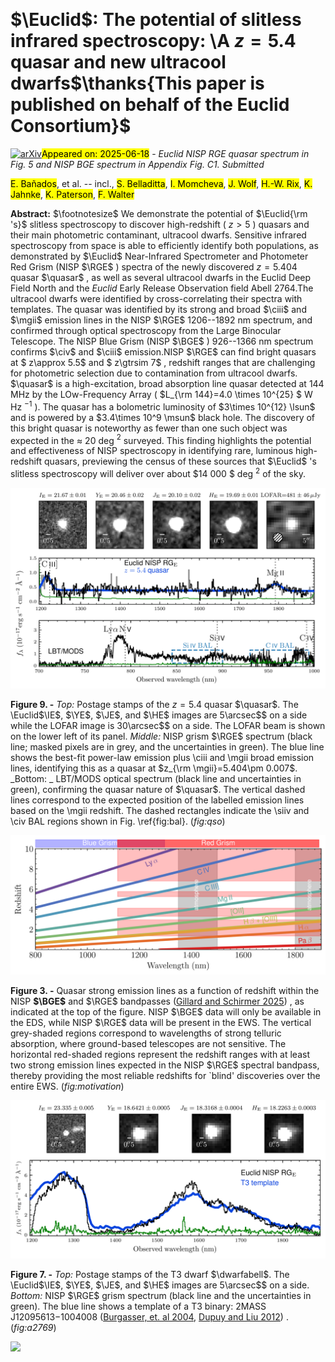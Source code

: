 <div class="macros" style="visibility:hidden;">
$\newcommand{\ensuremath}{}$
$\newcommand{\xspace}{}$
$\newcommand{\object}[1]{\texttt{#1}}$
$\newcommand{\farcs}{{.}''}$
$\newcommand{\farcm}{{.}'}$
$\newcommand{\arcsec}{''}$
$\newcommand{\arcmin}{'}$
$\newcommand{\ion}[2]{#1#2}$
$\newcommand{\textsc}[1]{\textrm{#1}}$
$\newcommand{\hl}[1]{\textrm{#1}}$
$\newcommand{\footnote}[1]{}$
$\newcommand{\sfont}[1]{{\scriptscriptstyle\rm #1}}$
$\newcommand{\IE}{\ensuremath{I_\sfont{E}}\xspace}$
$\newcommand{\YE}{\ensuremath{Y_\sfont{E}}\xspace}$
$\newcommand{\JE}{\ensuremath{J_\sfont{E}}\xspace}$
$\newcommand{\HE}{\ensuremath{H_\sfont{E}}\xspace}$
$\newcommand{\BGE}{\ensuremath{{\rm BG}_\sfont{E}}\xspace}$
$\newcommand{\RGE}{\ensuremath{{\rm RG}_\sfont{E}}\xspace}$
$\newcommand{\quasar}{EUCL J181530.01+652054.0}$
$\newcommand{\quasarshort}{EUCL~QSO J1815+6520}$
$\newcommand{\noquasar}{EUCL J180409.14+641335.3}$
$\newcommand{\tdwarf}{WISE~J174556.65+645933.8}$
$\newcommand{\tdwarfeuclid}{EUCL J174556.41+645936.8}$
$\newcommand{\mdwarf}{EUCL J174429.80+672728.1}$
$\newcommand{\dwarfabell}{EUCL J002516.31-491618.5}$
$\newcommand{\ldwarf}{EUCL J181201.83+661609.6}$
$\newcommand{\AckEC}{The Euclid Consortium acknowledges the European$
$  Space Agency and \AckInstitutions}$
$\newcommand{\pd}{\phantom{1}}$
$\newcommand{\thebibliography}{\DeclareRobustCommand{\VAN}[3]{##3}\VANthebibliography}$
$\newcommand\aliii{\ensuremath{\text{Al \textsc{iii}}}}$
$\newcommand\siiv{\ensuremath{\text{Si \textsc{iv}}}}$
$\newcommand\civ{\ensuremath{\text{C \textsc{iv}}}}$
$\newcommand\mgii{\ensuremath{\text{Mg \textsc{ii}}}}$
$\newcommand\heii{\ensuremath{\text{He \textsc{ii}}}}$
$\newcommand\feii{\ensuremath{\text{Fe \textsc{ii}}}}$
$\newcommand\feiii{\ensuremath{\text{Fe \textsc{iii}}}}$
$\newcommand\cii{\ensuremath{\text{[C \textsc{ii]}}}}$
$\newcommand\ciii{\ensuremath{\text{C \textsc{iii]}}}}$
$\newcommand\ciilong{\ensuremath{\text{[C \textsc{ii]}}_{158 \mu\text{m}}}}$
$\newcommand\heii{\ensuremath{\text{He \textsc{ii}}}}$
$\newcommand\halpha{\ensuremath{\text{H}\alpha}}$
$\newcommand\hbeta{\ensuremath{\text{H}\beta}}$
$\newcommand\lya{\ensuremath{\text{Ly}\alpha}}$
$\newcommand\nv{\ensuremath{\text{N \textsc{v}}}}$</div>



<div id="title">

# $\Euclid$: The potential of slitless infrared spectroscopy: \\A $z=5.4$ quasar and new ultracool dwarfs$\thanks{This paper is published on behalf of the Euclid Consortium}$

</div>
<div id="comments">

[![arXiv](https://img.shields.io/badge/arXiv-2506.13945-b31b1b.svg)](https://arxiv.org/abs/2506.13945)<mark>Appeared on: 2025-06-18</mark> -  _Euclid NISP RGE quasar spectrum in Fig. 5 and NISP BGE spectrum in Appendix Fig. C1. Submitted_

</div>
<div id="authors">

<mark>E. Bañados</mark>, et al. -- incl., <mark>S. Belladitta</mark>, <mark>I. Momcheva</mark>, <mark>J. Wolf</mark>, <mark>H.-W. Rix</mark>, <mark>K. Jahnke</mark>, <mark>K. Paterson</mark>, <mark>F. Walter</mark>

</div>
<div id="abstract">

**Abstract:** $\footnotesize$ We demonstrate the potential of $\Euclid{\rm 's}$ slitless spectroscopy to discover high-redshift ( $z>5$ ) quasars and their main photometric contaminant, ultracool dwarfs. Sensitive infrared spectroscopy from space is able to efficiently identify both populations, as demonstrated by $\Euclid$ Near-Infrared Spectrometer and Photometer Red Grism (NISP $\RGE$ ) spectra of the newly discovered $z=5.404$ quasar $\quasar$ , as well as several ultracool dwarfs in the Euclid Deep Field North and the _Euclid_ Early Release Observation field Abell 2764.The ultracool dwarfs were identified by cross-correlating their spectra with templates. The quasar was identified by its strong and broad $\ciii$ and $\mgii$ emission lines in the NISP $\RGE$ 1206--1892 nm spectrum, and confirmed through optical spectroscopy from the Large Binocular Telescope. The NISP Blue Grism (NISP $\BGE$ ) 926--1366 nm spectrum confirms $\civ$ and $\ciii$ emission.NISP $\RGE$ can find bright quasars at $ z\approx 5.5$ and $ z\gtrsim 7$ , redshift ranges that are challenging for photometric selection due to contamination from ultracool dwarfs. $\quasar$ is a high-excitation, broad absorption line quasar detected at 144 MHz by the LOw-Frequency Array ( $L_{\rm 144}=4.0 \times 10^{25} $ W Hz $^{-1}$ ). The quasar has a bolometric luminosity of $3\times 10^{12} \lsun$ and is powered by a $3.4\times 10^9 \msun$ black hole. The discovery of this bright quasar is noteworthy as fewer than one such object was expected in the $\approx$ 20 deg $^2$ surveyed. This finding highlights the potential and effectiveness of NISP spectroscopy in identifying rare, luminous high-redshift quasars, previewing the census of these sources that $\Euclid$ 's slitless spectroscopy will deliver over about $14 000 $ deg $^2$ of the sky.

</div>

<div id="div_fig1">

<img src="tmp_2506.13945/./f5.png" alt="Fig9" width="100%"/>

**Figure 9. -** _Top:_ Postage stamps of the $z=5.4$ quasar $\quasar$. The \Euclid$\IE$, $\YE$, $\JE$, and $\HE$ images are $5$\arcsec$$ on a side while the LOFAR image is $30$\arcsec$$ on a side. The LOFAR   beam is shown on the lower left of its panel.
    _Middle:_  NISP grism $\RGE$ spectrum (black line; masked pixels are in grey, and the uncertainties in green). The blue line shows the best-fit power-law emission plus \ciii and \mgii broad emission lines, identifying this as a quasar at $z_{\rm \mgii}=5.404\pm 0.007$.
    _Bottom: _ LBT/MODS optical spectrum (black line and uncertainties in green), confirming the quasar nature of $\quasar$. The vertical dashed lines correspond to the expected position of the labelled emission lines based on the \mgii redshift.
    The dashed rectangles indicate the \siiv and \civ BAL regions shown in Fig. \ref{fig:bal}.
     (*fig:qso*)

</div>
<div id="div_fig2">

<img src="tmp_2506.13945/./f1.png" alt="Fig3" width="100%"/>

**Figure 3. -** 
    Quasar strong emission lines as a function of redshift within the NISP **$\BGE$** and $\RGE$ bandpasses  ([Gillard and Schirmer 2025]()) , as indicated at the top of the figure. NISP $\BGE$ data will only be available in the EDS, while NISP $\RGE$ data will be present in the EWS.  The vertical grey-shaded regions correspond to wavelengths of strong telluric absorption, where ground-based telescopes are not sensitive. The horizontal red-shaded regions represent the redshift ranges with at least two strong emission lines expected in the NISP $\RGE$ spectral bandpass, thereby providing the most reliable redshifts for `blind' discoveries over the entire EWS.
   (*fig:motivation*)

</div>
<div id="div_fig3">

<img src="tmp_2506.13945/./f3.png" alt="Fig7" width="100%"/>

**Figure 7. -** _Top:_ Postage stamps of the T3 dwarf  $\dwarfabell$.  The \Euclid$\IE$, $\YE$, $\JE$, and $\HE$ images are $5$\arcsec$$ on a side.
    _Bottom:_ NISP $\RGE$ grism spectrum (black line and the uncertainties in green). The blue line shows a template of a T3 binary: 2MASS J12095613$-$1004008  ([Burgasser, et. al 2004](https://ui.adsabs.harvard.edu/abs/2004AJ....127.2856B), [Dupuy and Liu 2012](http://adsabs.harvard.edu/abs/2012ApJS..201...19D)) .
     (*fig:a2769*)

</div><div id="qrcode"><img src=https://api.qrserver.com/v1/create-qr-code/?size=100x100&data="https://arxiv.org/abs/2506.13945"></div>